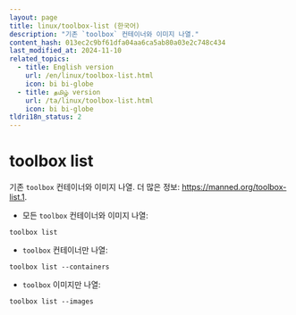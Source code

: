 ```yaml
---
layout: page
title: linux/toolbox-list (한국어)
description: "기존 `toolbox` 컨테이너와 이미지 나열."
content_hash: 013ec2c9bf61dfa04aa6ca5ab80a03e2c748c434
last_modified_at: 2024-11-10
related_topics:
  - title: English version
    url: /en/linux/toolbox-list.html
    icon: bi bi-globe
  - title: தமிழ் version
    url: /ta/linux/toolbox-list.html
    icon: bi bi-globe
tldri18n_status: 2
---
```

# toolbox list

기존 `toolbox` 컨테이너와 이미지 나열.
더 많은 정보: <https://manned.org/toolbox-list.1>.

- 모든 `toolbox` 컨테이너와 이미지 나열:

`toolbox list`

- `toolbox` 컨테이너만 나열:

`toolbox list --containers`

- `toolbox` 이미지만 나열:

`toolbox list --images`
